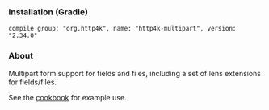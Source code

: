 ### Installation (Gradle)
```compile group: "org.http4k", name: "http4k-multipart", version: "2.34.0"```

### About

Multipart form support for fields and files, including a set of lens extensions for fields/files.

See the [cookbook](/cookbook/multipart_forms/) for example use.
